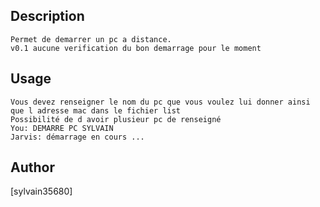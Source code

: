 <!---
IMPORTANT
=========
This README.md is displayed in the WebStore as well as within Jarvis app
Please do not change the structure of this file
Fill-in Description, Usage & Author sections
Make sure to rename the [en] folder into the language code your plugin is written in (ex: fr, es, de, it...)
For multi-language plugin:
- clone the language directory and translate commands/functions.sh
- optionally write the Description / Usage sections in several languages
-->
## Description
```
Permet de demarrer un pc a distance.
v0.1 aucune verification du bon demarrage pour le moment
```
## Usage
```
Vous devez renseigner le nom du pc que vous voulez lui donner ainsi que l adresse mac dans le fichier list
Possibilité de d avoir plusieur pc de renseigné
You: DEMARRE PC SYLVAIN
Jarvis: démarrage en cours ...
```
## Author
[sylvain35680]
